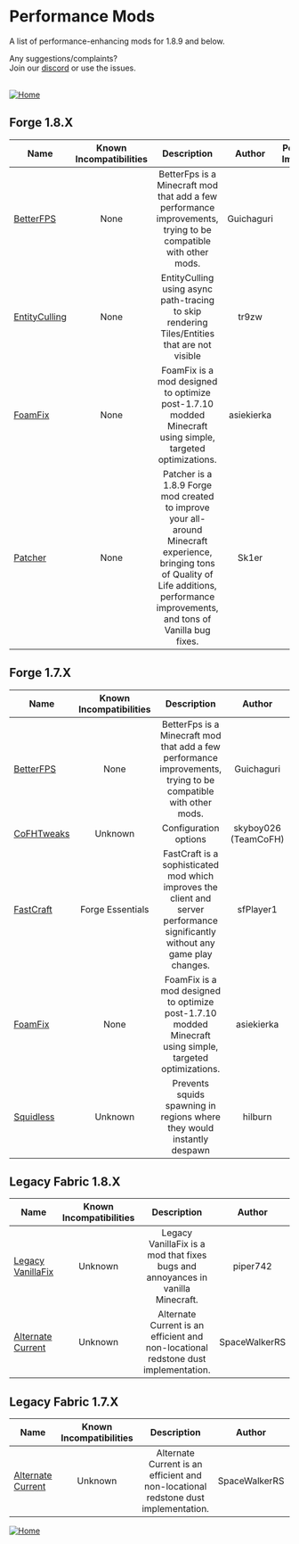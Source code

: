 # Performance Mods
A list of performance-enhancing mods for 1.8.9 and below.

Any suggestions/complaints?<br>
Join our [discord](https://discord.gg/8nzHYhVUQS) or use the issues.<br><br>

[![Home](https://i.imgur.com/zGuelkW.png)](/README.md)

## Forge 1.8.X

| Name | Known Incompatibilities | Description | Author | Performance Improvement | [Label](/README.md/#labels) |
| --- | :---: | :---: | :---: | :---: | :---: |
| [BetterFPS](https://www.curseforge.com/minecraft/mc-mods/betterfps) | None | BetterFps is a Minecraft mod that add a few performance improvements, trying to be compatible with other mods. | Guichaguri | Both | none |
| [EntityCulling](https://www.curseforge.com/minecraft/mc-mods/entityculling) | None | EntityCulling using async path-tracing to skip rendering Tiles/Entities that are not visible | tr9zw | Client | none | 
| [FoamFix](https://www.curseforge.com/minecraft/mc-mods/foamfix-optimization-mod) | None | FoamFix is a mod designed to optimize post-1.7.10 modded Minecraft using simple, targeted optimizations. | asiekierka | Both | none |
| [Patcher](https://sk1er.club/mods/patcher) | None | Patcher is a 1.8.9 Forge mod created to improve your all-around Minecraft experience, bringing tons of Quality of Life additions, performance improvements, and tons of Vanilla bug fixes. | Sk1er | Client | none |

## Forge 1.7.X

| Name | Known Incompatibilities | Description | Author | Performance Improvement | [Label](/README.md/#labels) |
| --- | :---: | :---: | :---: | :---: | :---: |
| [BetterFPS](https://www.curseforge.com/minecraft/mc-mods/betterfps) | None | BetterFps is a Minecraft mod that add a few performance improvements, trying to be compatible with other mods. | Guichaguri | Both | none |
| [CoFHTweaks](https://www.curseforge.com/minecraft/mc-mods/cofhtweaks) | Unknown | Configuration options | skyboy026 (TeamCoFH) | Both | none |
| [FastCraft](https://www.curseforge.com/minecraft/mc-mods/fastcraft) | Forge Essentials | FastCraft is a sophisticated mod which improves the client and server performance significantly without any game play changes. | sfPlayer1 | Both | none |
| [FoamFix](https://www.curseforge.com/minecraft/mc-mods/foamfix-optimization-mod) | None | FoamFix is a mod designed to optimize post-1.7.10 modded Minecraft using simple, targeted optimizations. | asiekierka | Both | none |
| [Squidless](https://www.curseforge.com/minecraft/mc-mods/squidless) | Unknown | Prevents squids spawning in regions where they would instantly despawn | hilburn | Server | none |

## Legacy Fabric 1.8.X

| Name | Known Incompatibilities | Description | Author | Performance Improvement | [Label](/README.md/#labels) |
| --- | :---: | :---: | :---: | :---: | :---: |
| [Legacy VanillaFix](https://modrinth.com/mod/legacyvanillafix) | Unknown | Legacy VanillaFix is a mod that fixes bugs and annoyances in vanilla Minecraft. | piper742 | Both | none |
| [Alternate Current](https://www.curseforge.com/minecraft/mc-mods/alternate-current) | Unknown | Alternate Current is an efficient and non-locational redstone dust implementation. | SpaceWalkerRS | Both | none |

## Legacy Fabric 1.7.X

| Name | Known Incompatibilities | Description | Author | Performance Improvement | [Label](/README.md/#labels) |
| --- | :---: | :---: | :---: | :---: | :---: |
| [Alternate Current](https://www.curseforge.com/minecraft/mc-mods/alternate-current) | Unknown | Alternate Current is an efficient and non-locational redstone dust implementation. | SpaceWalkerRS | Both | none |

[![Home](https://i.imgur.com/zGuelkW.png)](/README.md)
